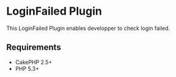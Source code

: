 LoginFailed Plugin
====

This LoginFailed Plugin enables developper to check login failed.

Requirements
----

* CakePHP 2.5+
* PHP 5.3+
